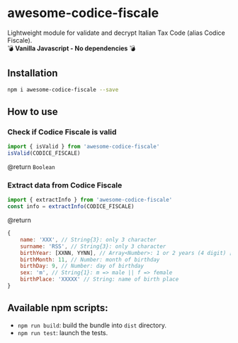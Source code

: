 # awesome-codice-fiscale
Lightweight module for validate and decrypt Italian Tax Code (alias Codice Fiscale).<br >
:bomb: **Vanilla Javascript - No dependencies** :bomb:

## Installation
```sh
npm i awesome-codice-fiscale --save
```

## How to use
### Check if Codice Fiscale is valid
```javascript
import { isValid } from 'awesome-codice-fiscale'
isValid(CODICE_FISCALE)
```
@return `Boolean`

### Extract data from Codice Fiscale
```javascript
import { extractInfo } from 'awesome-codice-fiscale'
const info = extractInfo(CODICE_FISCALE)
```
@return 
```javascript
{
    name: 'XXX', // String{3}: only 3 character
    surname: 'RSS', // String{3}: only 3 character
    birthYear: [XXNN, YYNN], // Array<Number>: 1 or 2 years (4 digit) [Codice Fiscale gave me only the last 2 numbers of birthday Year. So the person can have 1 years old or 101 years old]
    birthMonth: 11, // Number: month of birthday
    birthDay: 9, // Number: day of birthday
    sex: 'm', // String{1}: m => male || f => female
    birthPlace: 'XXXXX' // String: name of birth place
}
```

## Available npm scripts:
- `npm run build`: build the bundle into `dist` directory.
- `npm run test`: launch the tests.